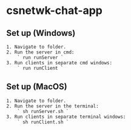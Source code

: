 # csnetwk-chat-app

## Set up (Windows)
```
1. Navigate to folder.
2. Run the server in cmd: 
    ` run runServer `
3. Run clients in separate cmd windows:
    ` run runClient `
```

## Set up (MacOS)
```
1. Navigate to folder.
2. Run the server in the terminal: 
    ` sh runServer.sh `
3. Run clients in separate terminal windows:
    ` sh runClient.sh `
